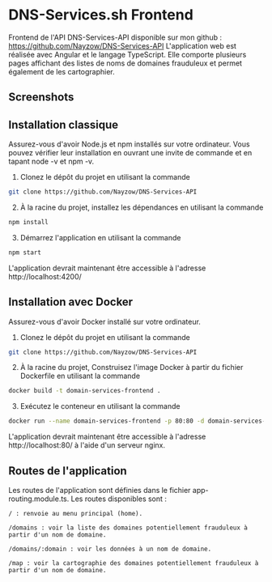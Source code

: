# DNS-Services.sh Frontend

Frontend de l'API DNS-Services-API disponible sur mon github : https://github.com/Nayzow/DNS-Services-API
L'application web est réalisée avec Angular et le langage TypeScript. Elle comporte plusieurs pages affichant des listes de noms de domaines frauduleux et permet également de les cartographier.

## Screenshots


## Installation classique

Assurez-vous d'avoir Node.js et npm installés sur votre ordinateur. Vous pouvez vérifier leur installation en ouvrant une invite de commande et en tapant node -v et npm -v.

1. Clonez le dépôt du projet en utilisant la commande

```bash
git clone https://github.com/Nayzow/DNS-Services-API
```

2. À la racine du projet, installez les dépendances en utilisant la commande

```bash
npm install
```

3. Démarrez l'application en utilisant la commande

```bash
npm start
```

L'application devrait maintenant être accessible à l'adresse http://localhost:4200/

## Installation avec Docker

Assurez-vous d'avoir Docker installé sur votre ordinateur.

1. Clonez le dépôt du projet en utilisant la commande

```bash
git clone https://github.com/Nayzow/DNS-Services-API
```

2. À la racine du projet, Construisez l'image Docker à partir du fichier Dockerfile en utilisant la commande

```bash
docker build -t domain-services-frontend .
```

3. Exécutez le conteneur en utilisant la commande

```bash
docker run --name domain-services-frontend -p 80:80 -d domain-services-frontend
```

L'application devrait maintenant être accessible à l'adresse http://localhost:80/ à l'aide d'un serveur nginx.

## Routes de l'application

Les routes de l'application sont définies dans le fichier app-routing.module.ts. Les routes disponibles sont :

```
/ : renvoie au menu principal (home).
```

```
/domains : voir la liste des domaines potentiellement frauduleux à partir d'un nom de domaine.
```

```
/domains/:domain : voir les données à un nom de domaine.
```

```
/map : voir la cartographie des domaines potentiellement frauduleux à partir d'un nom de domaine.
```
